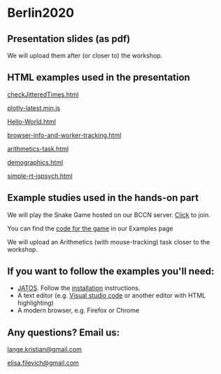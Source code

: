 # Berlin2020

## Presentation slides (as pdf)

We will upload them after (or closer to) the workshop. 


## HTML examples used in the presentation

[checkJitteredTimes.html](assets/checkJitteredTimes.html)

[plotly-latest.min.js](assets/plotly-latest.min.js)

[Hello-World.html](assets/Hello-World.html)

[browser-info-and-worker-tracking.html](assets/browser-info-and-worker-tracking.html)

[arithmetics-task.html](assets/arithmetics-task.html)

[demographics.html](assets/demographics.html)

[simple-rt-jspsych.html](assets/simple-rt-jspsych.html)

## Example studies used in the hands-on part

We will play the Snake Game hosted on our BCCN server. [Click](https://studies.bccn-berlin.de/publix/17/start?batchId=20&generalMultiple) to join. 

You can find the [code for the game](https://github.com/JATOS/JATOS_examples/raw/master/examples/snake_game.zip) in our Examples page 

We will upload an Arithmetics (with mouse-tracking) task closer to the workshop.  

## If you want to follow the examples you'll need:

* [JATOS](http://www.jatos.org/). Follow the [installation](http://www.jatos.org/Installation.html) instructions.
* A text editor (e.g. [Visual studio code](https://code.visualstudio.com/) or another editor with HTML highlighting)
* A modern browser, e.g. Firefox or Chrome

## Any questions? Email us:

lange.kristian@gmail.com

elisa.filevich@gmail.com

